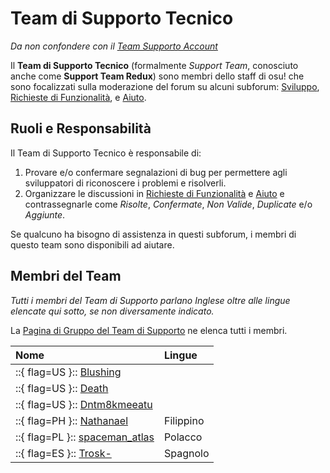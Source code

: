 # Team di Supporto Tecnico

*Da non confondere con il [Team Supporto Account](/wiki/People/Account_support_team)*

Il **Team di Supporto Tecnico** (formalmente *Support Team*, conosciuto anche come **Support Team Redux**) sono membri dello staff di osu! che sono focalizzati sulla moderazione del forum su alcuni subforum: [Sviluppo](https://osu.ppy.sh/community/forums/2), [Richieste di Funzionalità](https://osu.ppy.sh/community/forums/4), e [Aiuto](https://osu.ppy.sh/community/forums/5).

## Ruoli e Responsabilità

Il Team di Supporto Tecnico è responsabile di:

1. Provare e/o confermare segnalazioni di bug per permettere agli sviluppatori di riconoscere i problemi e risolverli.
2. Organizzare le discussioni in [Richieste di Funzionalità](https://osu.ppy.sh/community/forums/4) e [Aiuto](https://osu.ppy.sh/community/forums/5) e contrassegnarle come *Risolte*, *Confermate*, *Non Valide*, *Duplicate* e/o *Aggiunte*.

Se qualcuno ha bisogno di assistenza in questi subforum, i membri di questo team sono disponibili ad aiutare.

## Membri del Team

*Tutti i membri del Team di Supporto parlano Inglese oltre alle lingue elencate qui sotto, se non diversamente indicato.*

La [Pagina di Gruppo del Team di Supporto](https://osu.ppy.sh/groups/22) ne elenca tutti i membri.

<!-- NOTE FOR TRANSLATORS: Translating this section is different from other parts of the osu! wiki. See https://github.com/ppy/osu-wiki/blob/master/meta/group-info/TRANSLATING.md#group-articles. -->

| Nome | Lingue |
| :-- | :-- |
| ::{ flag=US }:: [Blushing](https://osu.ppy.sh/users/5927823) |  |
| ::{ flag=US }:: [Death](https://osu.ppy.sh/users/3242450) |  |
| ::{ flag=US }:: [Dntm8kmeeatu](https://osu.ppy.sh/users/5428812) |  |
| ::{ flag=PH }:: [Nathanael](https://osu.ppy.sh/users/2295078) | Filippino |
| ::{ flag=PL }:: [spaceman_atlas](https://osu.ppy.sh/users/3035836) | Polacco |
| ::{ flag=ES }:: [Trosk-](https://osu.ppy.sh/users/3469385) | Spagnolo |
